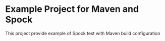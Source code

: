 # Example Project for Maven and Spock
This project provide example of Spock test with Maven build configuration